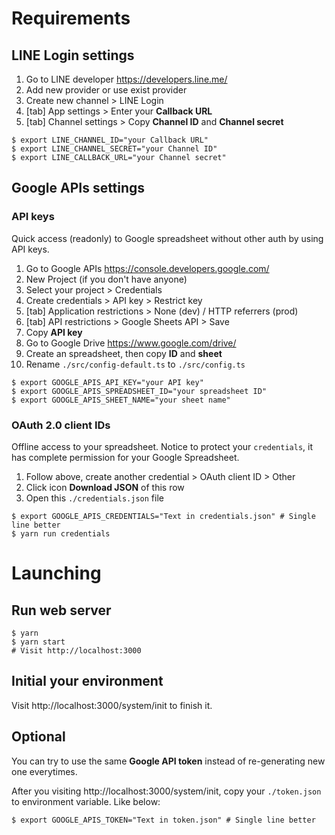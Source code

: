 
# Requirements

## LINE Login settings

1. Go to LINE developer https://developers.line.me/
2. Add new provider or use exist provider
3. Create new channel > LINE Login
4. [tab] App settings > Enter your **Callback URL**
5. [tab] Channel settings > Copy **Channel ID** and **Channel secret**

```shell
$ export LINE_CHANNEL_ID="your Callback URL"
$ export LINE_CHANNEL_SECRET="your Channel ID"
$ export LINE_CALLBACK_URL="your Channel secret"
```

## Google APIs settings

### API keys

Quick access (readonly) to Google spreadsheet without other auth by using API keys.

1. Go to Google APIs https://console.developers.google.com/
2. New Project (if you don't have anyone)
3. Select your project > Credentials
4. Create credentials > API key > Restrict key
5. [tab] Application restrictions > None (dev) / HTTP referrers (prod)
6. [tab] API restrictions > Google Sheets API > Save
7. Copy **API key**
8. Go to Google Drive https://www.google.com/drive/
9. Create an spreadsheet, then copy **ID** and **sheet**
10. Rename `./src/config-default.ts` to `./src/config.ts`

```shell
$ export GOOGLE_APIS_API_KEY="your API key"
$ export GOOGLE_APIS_SPREADSHEET_ID="your spreadsheet ID"
$ export GOOGLE_APIS_SHEET_NAME="your sheet name"
```

### OAuth 2.0 client IDs

Offline access to your spreadsheet. Notice to protect your `credentials`, it has complete permission for your Google Spreadsheet.

1. Follow above, create another credential > OAuth client ID > Other
2. Click icon **Download JSON** of this row
3. Open this `./credentials.json` file

```shell
$ export GOOGLE_APIS_CREDENTIALS="Text in credentials.json" # Single line better
$ yarn run credentials
```


# Launching

## Run web server

```shell
$ yarn
$ yarn start
# Visit http://localhost:3000
```

## Initial your environment

Visit http://localhost:3000/system/init to finish it.


## Optional

You can try to use the same **Google API token** instead of re-generating new one everytimes.

After you visiting http://localhost:3000/system/init, copy your `./token.json` to environment variable. Like below:

```shell
$ export GOOGLE_APIS_TOKEN="Text in token.json" # Single line better
```
